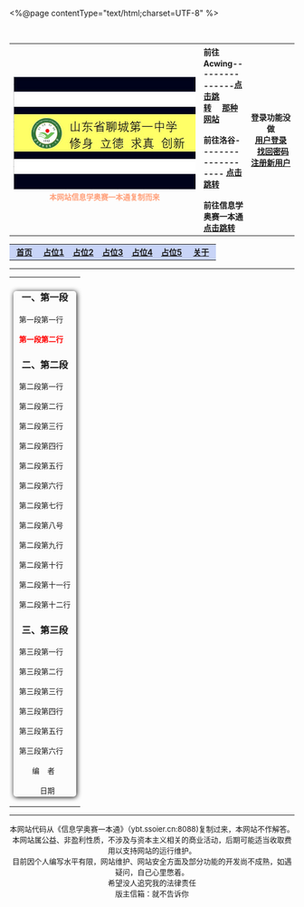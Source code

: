 <%@page contentType="text/html;charset=UTF-8" %>
<body onload="sh_highlightDocument();" topmargin="0">﻿<title>网站测试</title>
<link rel="stylesheet" href="bnuoj.css">
<link type="text/css" rel="stylesheet" href="sh_style.css">
<script type="text/javascript" src="js/sh_main2.js"></script>

<center><table class="webtop" width="98%">
<tbody><tr><th width="60%"><img src="5.jpg" name="banner" border="0"><br><font size="2" color="#FFA07A"><font style="vertical-align: inherit;">本网站信息学奥赛一本通复制而来</font></font></th>
<th width="15%" align="left"><font style="vertical-align: inherit;">
前往Acwing---------------</font><a href="https://www.acwing.com" target="_blank" class="a7"><font style="vertical-align: inherit;">点击跳转</font></a>&nbsp;&nbsp;&nbsp;&nbsp;&nbsp;<a href="https://www.bilibili.com/video/BV1GJ411x7h7/" target="_blank" class="a7"><font style="vertical-align: inherit;">那种网站 </font></a><br><br><font style="vertical-align: inherit;">前往洛谷-------------------   </font><a href="https://www.luogu.com.cn" target="_blank" class="a7"><font style="vertical-align: inherit;">点击跳转</font></a><br><br><font style="vertical-align: inherit;">
前往信息学奥赛一本通   </font><a href="http://ybt.ssoier.cn:8088" target="_blank" class="a7"><font style="vertical-align: inherit;">点击跳转</font></a></th>
<th width="15%"><font style="vertical-align: inherit;">
登录功能没做</font><br><a href="login0.php"><font style="vertical-align: inherit;">用户登录 </font></a>&nbsp;&nbsp;<a href="find_pd.php"><font style="vertical-align: inherit;">找回密码 </font></a><br><a href="register.php"><font style="vertical-align: inherit;">注册新用户 </font></a></th></tr></tbody></table>
<table class="menu" width="98%"><tbody><tr bgcolor="#c8d4f7">
<th class="menu" width="14%"><a href="index.jsp" class="menu"><font style="vertical-align: inherit;">首页  </font></a></th>
<th class="menu" width="14%"><a href="1.jsp" class="menu"><font style="vertical-align: inherit;">占位1  </font></a></th>
<th class="menu" width="14%"><a href="2.jsp" class="menu"><font style="vertical-align: inherit;">占位2</font></a></th>
<th class="menu" width="14%"><a href="3.jsp" class="menu"><font style="vertical-align: inherit;">占位3 </font></a></th>
<th class="menu" width="14%"><a href="4.jsp" class="menu"><font style="vertical-align: inherit;">占位4 </font></a></th>
<th class="menu" width="14%"><a href="5.jsp" class="menu"><font style="vertical-align: inherit;">占位5</font></a> </th>
<th class="menu" width="14%"><a href="about.jsp" class="menu"><font style="vertical-align: inherit;">关于  </font></a></th>
</tr></tbody></table>
<hr>
<center>
<table width="800px"><tbody><tr>
<td align="left"><div style="background:#FCFCFC;border-radius:5px; box-shadow:1px 1px 8px #000;"><div style="margin:10px;line-height:22px;text-align:left;">
<center><h3><font style="vertical-align: inherit;">一、第一段</font></h3></center>
<font size="2">
<p class="duanluo"><font style="vertical-align: inherit;">第一段第一行 </font></p>
<p class="duanluo"><font color="red"><b><font style="vertical-align: inherit;">第一段第二行 </font></b></font></p></font>
<center><h3><font style="vertical-align: inherit;">二、第二段 </font></h3></center><font size="2">
<p class="duanluo"><font style="vertical-align: inherit;">第二段第一行</font></p><p>
</p><p class="duanluo"><font style="vertical-align: inherit;">第二段第二行</font></p>
<p class="duanluo"><font style="vertical-align: inherit;">第二段第三行</font></p>
<p class="duanluo"><font style="vertical-align: inherit;">第二段第四行</font></p>
<p class="duanluo"><font style="vertical-align: inherit;">第二段第五行 </font></p>
<p class="duanluo"><font style="vertical-align: inherit;">第二段第六行</font></p>
<p class="duanluo"><font style="vertical-align: inherit;">第二段第七行</font></p> 
<p class="duanluo"><font style="vertical-align: inherit;">第二段第八号 </font></p>
<p class="duanluo"><font style="vertical-align: inherit;">第二段第九行</font></p>
<p class="duanluo"><font style="vertical-align: inherit;">第二段第十行</font></p>
<p class="duanluo"><font style="vertical-align: inherit;">第二段第十一行</font></p>
<p class="duanluo"><font style="vertical-align: inherit;">第二段第十二行</font></p></font>
<center><h3><font style="vertical-align: inherit;">三、第三段</font></h3></center>
<font size="2">
<p class="duanluo"><font style="vertical-align: inherit;">第三段第一行</font></p>
<p class="duanluo"><font style="vertical-align: inherit;">第三段第二行</font></p><p>
</p><p class="duanluo"><font style="vertical-align: inherit;">第三段第三行 </font></p>
<p class="duanluo"><font style="vertical-align: inherit;">第三段第四行</font></p>
<p class="duanluo"><font style="vertical-align: inherit;">第三段第五行 </font></p>
<p class="duanluo"><font style="vertical-align: inherit;">第三段第六行</font></p>
<p align="right"><font style="vertical-align: inherit;">编&nbsp;&nbsp;&nbsp;&nbsp;者&nbsp;&nbsp;&nbsp;&nbsp;&nbsp;&nbsp;&nbsp;&nbsp; </font></p>   
<p align="right"><font style="vertical-align: inherit;">日期&nbsp;&nbsp;&nbsp;&nbsp;&nbsp;&nbsp;&nbsp;&nbsp; </font></p>
<p></p></font>
</div></div></td></tr></tbody></table>
</center>
<hr><center><p><font size="2"><font style="vertical-align: inherit;">本网站代码从《信息学奥赛一本通》（ybt.ssoier.cn:8088)复制过来，本网站不作解答。 </font><br><font style="vertical-align: inherit;">本网站属公益、非盈利性质，不涉及与资本主义相关的商业活动，后期可能适当收取费用以支持网站的运行维护。 </font><br><font style="vertical-align: inherit;">目前因个人编写水平有限，网站维护、网站安全方面及部分功能的开发尚不成熟，如遇疑问，自己心里憋着。 </font><br><font style="vertical-align: inherit;">希望没人追究我的法律责任 </font><br><font style="vertical-align: inherit;">版主信箱：就不告诉你 </font><br></font></p></center>
</center></body></html>
